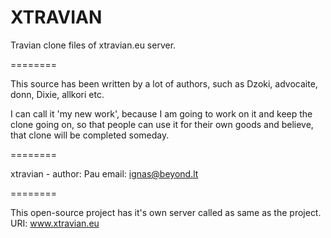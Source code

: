XTRAVIAN
========

Travian clone files of xtravian.eu server.

========

This source has been written by a lot of authors, such as Dzoki, advocaite, donn, Dixie, allkori etc.

I can call it 'my new work', because I am going to work on it and keep the clone going on, so that people
can use it for their own goods and believe, that clone will be completed someday.

========

xtravian -
author: Pau
email: ignas@beyond.lt

========

This open-source project has it's own server called as same as the project.
URI: www.xtravian.eu